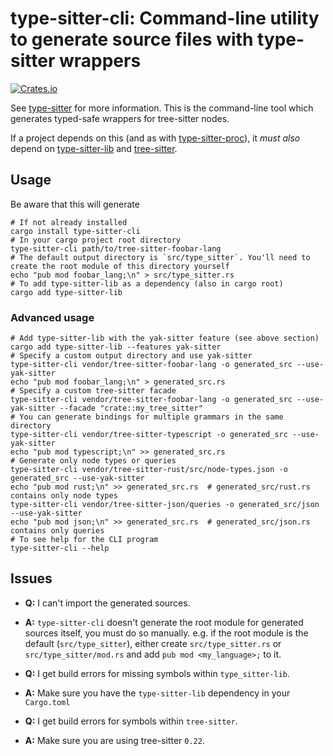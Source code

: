 # type-sitter-cli: Command-line utility to generate source files with type-sitter wrappers

[![Crates.io](https://img.shields.io/crates/v/type-sitter-cli.svg)](https://crates.io/crates/type-sitter-cli)

See [type-sitter](https://github.com/Jakobeha/type-sitter#readme) for more information. This is the command-line tool which generates typed-safe wrappers for tree-sitter nodes.

If a project depends on this (and as with [type-sitter-proc](https://docs.rs/type-sitter-proc/latest/type_sitter_proc)), it *must also* depend on [type-sitter-lib](https://crates.io/crates/type-sitter-lib) and [tree-sitter](https://crates.io/crates/tree-sitter).

## Usage

Be aware that this will generate 

```shell
# If not already installed
cargo install type-sitter-cli
# In your cargo project root directory
type-sitter-cli path/to/tree-sitter-foobar-lang
# The default output directory is `src/type_sitter`. You'll need to create the root module of this directory yourself
echo "pub mod foobar_lang;\n" > src/type_sitter.rs
# To add type-sitter-lib as a dependency (also in cargo root)
cargo add type-sitter-lib
```

### Advanced usage

```shell
# Add type-sitter-lib with the yak-sitter feature (see above section)
cargo add type-sitter-lib --features yak-sitter
# Specify a custom output directory and use yak-sitter
type-sitter-cli vendor/tree-sitter-foobar-lang -o generated_src --use-yak-sitter
echo "pub mod foobar_lang;\n" > generated_src.rs
# Specify a custom tree-sitter facade
type-sitter-cli vendor/tree-sitter-foobar-lang -o generated_src --use-yak-sitter --facade "crate::my_tree_sitter"
# You can generate bindings for multiple grammars in the same directory
type-sitter-cli vendor/tree-sitter-typescript -o generated_src --use-yak-sitter
echo "pub mod typescript;\n" >> generated_src.rs
# Generate only node types or queries
type-sitter-cli vendor/tree-sitter-rust/src/node-types.json -o generated_src --use-yak-sitter
echo "pub mod rust;\n" >> generated_src.rs  # generated_src/rust.rs contains only node types
type-sitter-cli vendor/tree-sitter-json/queries -o generated_src/json --use-yak-sitter
echo "pub mod json;\n" >> generated_src.rs  # generated_src/json.rs contains only queries
# To see help for the CLI program
type-sitter-cli --help
```

## Issues

- **Q:** I can't import the generated sources.
- **A:** `type-sitter-cli` doesn't generate the root module for generated sources itself, you must do so manually. e.g. if the root module is the default (`src/type_sitter`), either create `src/type_sitter.rs` or `src/type_sitter/mod.rs` and add `pub mod <my_language>;` to it.


- **Q:** I get build errors for missing symbols within `type_sitter-lib`.
- **A:** Make sure you have the `type-sitter-lib` dependency in your `Cargo.toml`


- **Q:** I get build errors for symbols within `tree-sitter`.
- **A:** Make sure you are using tree-sitter `0.22`.
